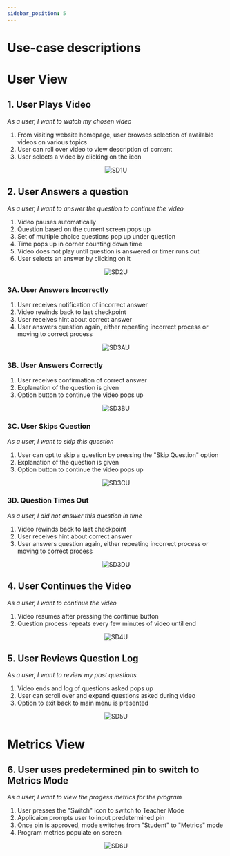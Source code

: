 ```yaml
---
sidebar_position: 5
---
```

# Use-case descriptions

# User View

## 1. User Plays Video
*As a user, I want to watch my chosen video*
1. From visiting website homepage, user browses selection of available videos on various topics
2. User can roll over video to view description of content
3. User selects a video by clicking on the icon

<div align="center">

![SD1U](/img/SD1U.png)

</div>

## 2. User Answers a question
*As a user, I want to answer the question to continue the video*
1. Video pauses automatically
2. Question based on the current screen pops up
3. Set of multiple choice questions pop up under question
4. Time pops up in corner counting down time
5. Video does not play until question is answered or timer runs out
6. User selects an answer by clicking on it

<div align="center">

![SD2U](/img/SD2U.png)

</div>

### 3A. User Answers Incorrectly
1. User receives notification of incorrect answer
2. Video rewinds back to last checkpoint
2. User receives hint about correct answer
3. User answers question again, either repeating incorrect process or moving to correct process

<div align="center">

![SD3AU](/img/SD3AU.png)

</div>

### 3B. User Answers Correctly
1. User receives confirmation of correct answer
2. Explanation of the question is given
3. Option button to continue the video pops up

<div align="center">

![SD3BU](/img/SD3BU.png)

</div>

### 3C. User Skips Question
*As a user, I want to skip this question*
1. User can opt to skip a question by pressing the "Skip Question" option
2. Explanation of the question is given
3. Option button to continue the video pops up

<div align="center">

![SD3CU](/img/SD3CU.png)

</div>

### 3D. Question Times Out
*As a user, I did not answer this question in time*
1. Video rewinds back to last checkpoint
2. User receives hint about correct answer
3. User answers question again, either repeating incorrect process or moving to correct process

<div align="center">

![SD3DU](/img/SD3DU.png)

</div>

## 4. User Continues the Video
*As a user, I want to continue the video*
1. Video resumes after pressing the continue button
2. Question process repeats every few minutes of video until end

<div align="center">

![SD4U](/img/SD4U.png)

</div>

## 5. User Reviews Question Log
*As a user, I want to review my past questions*
1. Video ends and log of questions asked pops up 
2. User can scroll over and expand questions asked during video
3. Option to exit back to main menu is presented

<div align="center">

![SD5U](/img/SD5U.png)

</div>

# Metrics View
## 6. User uses predetermined pin to switch to Metrics Mode
*As a user, I want to view the progess metrics for the program*
1. User presses the "Switch" icon to switch to Teacher Mode
2. Applicaion prompts user to input predetermined pin
3. Once pin is approved, mode switches from "Student" to "Metrics" mode
4. Program metrics populate on screen

<div align="center">

![SD6U](/img/SD6U.png)

</div>
